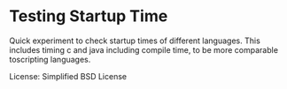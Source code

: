 Testing Startup Time
====================
Quick experiment to check startup times of different languages.
This includes timing c and java including compile time, to be more comparable toscripting languages.

License: Simplified BSD License
